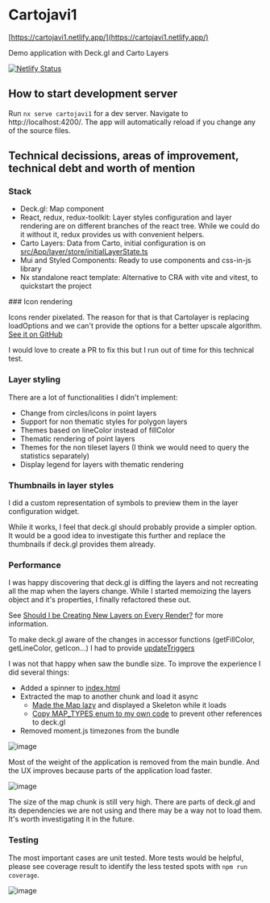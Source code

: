 # Cartojavi1

[https://cartojavi1.netlify.app/](https://cartojavi1.netlify.app/)

Demo application with Deck.gl and Carto Layers

[![Netlify Status](https://api.netlify.com/api/v1/badges/49dddc15-8d11-4ace-848c-e8ce501575b7/deploy-status)](https://app.netlify.com/sites/cartojavi1/deploys)

## How to start development server

Run `nx serve cartojavi1` for a dev server. Navigate to http://localhost:4200/. The app will automatically reload if you change any of the source files.

## Technical decissions, areas of improvement, technical debt and worth of mention

### Stack

- Deck.gl: Map component
- React, redux, redux-toolkit: Layer styles configuration and layer rendering are on different branches of the react tree. While we could do it without it, redux provides us with convenient helpers.
- Carto Layers: Data from Carto, initial configuration is on [src/App/layer/store/initialLayerState.ts](https://github.com/jacarma/cartojavi1/blob/main/src/App/layer/store/initialLayerState.ts)
- Mui and Styled Components: Ready to use components and css-in-js library
- Nx standalone react template: Alternative to CRA with vite and vitest, to quickstart the project

### Icon rendering

Icons render pixelated. The reason for that is that Cartolayer is replacing loadOptions and we can't provide the options for a better upscale algorithm. [See it on GitHub](https://github.com/visgl/deck.gl/blob/2eaabdd9fa46023544993359595e4171890d1b46/modules/carto/src/layers/carto-layer.ts#L314)

I would love to create a PR to fix this but I run out of time for this technical test.

### Layer styling

There are a lot of functionalities I didn't implement:

- Change from circles/icons in point layers
- Support for non thematic styles for polygon layers
- Themes based on lineColor instead of fillColor
- Thematic rendering of point layers
- Themes for the non tileset layers (I think we would need to query the statistics separately)
- Display legend for layers with thematic rendering

### Thumbnails in layer styles

I did a custom representation of symbols to preview them in the layer configuration widget.

While it works, I feel that deck.gl should probably provide a simpler option. It would be a good idea to investigate this further and replace the thumbnails if deck.gl provides them already.

### Performance

I was happy discovering that deck.gl is diffing the layers and not recreating all the map when the layers change. While I started memoizing the layers object and it's properties, I finally refactored these out.

See [Should I be Creating New Layers on Every Render?](https://github.com/visgl/deck.gl/blob/master/docs/developer-guide/using-layers.md#should-i-be-creating-new-layers-on-every-render) for more information.

To make deck.gl aware of the changes in accessor functions (getFillColor, getLineColor, getIcon...) I had to provide [updateTriggers](https://github.com/jacarma/cartojavi1/blob/d1714065fdfbc2b159a88972bdd19542613e0d8f/src/App/layer/getCartoLayerStyleProps.ts#L70)

I was not that happy when saw the bundle size. To improve the experience I did several things:

- Added a spinner to [index.html](https://github.com/jacarma/cartojavi1/blob/main/index.html)
- Extracted the map to another chunk and load it async
  - [Made the Map lazy](https://github.com/jacarma/cartojavi1/blob/d1714065fdfbc2b159a88972bdd19542613e0d8f/src/App/App.tsx#L10) and displayed a Skeleton while it loads
  - [Copy MAP_TYPES enum to my own code](https://github.com/jacarma/cartojavi1/blob/d1714065fdfbc2b159a88972bdd19542613e0d8f/src/App/layer/model.ts#L5) to prevent other references to deck.gl
- Removed moment.js timezones from the bundle

![image](https://user-images.githubusercontent.com/1166764/233575316-ae879dff-a261-4b62-972f-690ebf3a09a9.png)

Most of the weight of the application is removed from the main bundle. And the UX improves because parts of the application load faster.

![image](https://user-images.githubusercontent.com/1166764/233575377-da07dbd4-9c51-4712-bbe0-ea24fa6af54f.png)

The size of the map chunk is still very high. There are parts of deck.gl and its dependencies we are not using and there may be a way not to load them. It's worth investigating it in the future.

### Testing

The most important cases are unit tested. More tests would be helpful, please see coverage result to identify the less tested spots with `npm run coverage`.

![image](https://user-images.githubusercontent.com/1166764/233575445-a3160cd6-94ce-406c-97ae-dcaad1cf81a8.png)
